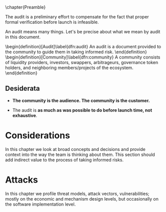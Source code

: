 \chapter{Preamble}

The audit is a preliminary effort to compensate for the fact that proper formal verification before launch is infeasible. 

An audit means many things. Let's be precise about what we mean by audit in this document.

\begin{definition}[Audit]\label{dfn:audit}
An audit is a document provided to the community to guide them in taking informed risk.
\end{definition}
\begin{definition}[Community]\label{dfn:community}
A community consists of liquidity providers, investors, swappers, arbitrageurs, governance token holders, and neighboring members/projects of the ecosystem.
\end{definition}

## Desiderata
* **The community is the audience. The community is the customer.** 

* The audit is **as much as was possible to do before launch time, not exhaustive**.

# Considerations

In this chapter we look at broad concepts and decisions and provide context into the way the team is thinking about them. This section should add indirect value to the process of taking informed risks.

# Attacks

In this chapter we profile threat models, attack vectors, vulnerabilities; mostly on the economic and mechanism design levels, but occasionally on the software implementation level. 
